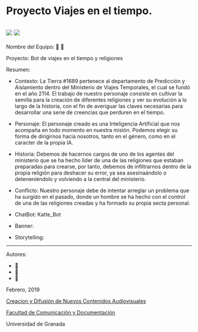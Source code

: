 # Proyecto Viajes en el tiempo.


![](https://pixel.nymag.com/imgs/daily/vulture/2016/11/07/tessa.w700.h467.jpg)
![](https://imgix.bustle.com/rehost/2016/9/13/0a3eb310-cd79-453e-a4cf-8c755bbcf33c.jpg)
--

Nombre del Equipo: :blue_heart:   :blue_heart:

Proyecto: Bot de viajes en el tiempo y religiones

Resumen:  


- Contexto: La Tierra #1689 pertenece al departamento de Predicción y Aislamiento dentro del Ministerio de Viajes Temporales, el cual se fundó en el año 2114. El trabajo de nuestro personaje consiste en cultivar la semilla para la creación de diferentes religiones y ver su evolución a lo largo de la historia, con el fin de averiguar las claves necesarias para desarrollar una serie de creencias que perduren en el tiempo.

- Personaje: El personaje creado es una Inteligencia Artificial que nos acompaña en todo momento en nuestra misión. Podemos elegir su forma de dirigirnos hacia nosotros, tanto en el género, como en el caracter de la propia IA.

- Historia: Debemos de hacernos cargos de uno de los agentes del ministerio que se ha hecho líder de una de las religiones que estaban preparadas para crearse, por tanto, debemos de infiltrarnos dentro de la propia religión para deshacer su error, ya sea asesinaándolo o deteneniéndolo y volviendo a la central del ministerio.

- Conflicto: Nuestro personaje debe de intentar arreglar un problema que ha surgido en el pasado, donde un hombre se ha hecho con el control de una de las religiones creadas y ha formado su propia secta personal.

- ChatBot: Katte_Bot

- Banner:  

- Storytelling: 

------



Autores: 
- :man: 
- :woman:
- :woman: 

<!---
Lista completa de emojis de markDown - https://gist.github.com/rxaviers/7360908) 
-->



Febrero, 2019

[Creacion y Difusión de Nuevos Contenidos Audiovisuales](http://utopolis.ugr.es/medialab)

[Facultad de Comunicación y Documentación](http://fcd.ugr.es)

Universidad de Granada
